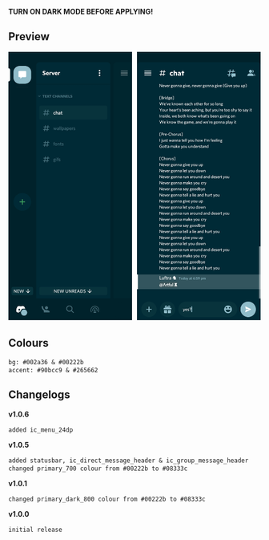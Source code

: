 **TURN ON DARK MODE BEFORE APPLYING!**

## Preview

![Preview](https://raw.githubusercontent.com/cyriotic3/Haste/main/HastePreview.png)

## Colours

    bg: #002a36 & #00222b
    accent: #90bcc9 & #265662

## Changelogs

**v1.0.6**

    added ic_menu_24dp

**v1.0.5**

    added statusbar, ic_direct_message_header & ic_group_message_header
    changed primary_700 colour from #00222b to #08333c

**v1.0.1**

    changed primary_dark_800 colour from #00222b to #08333c

**v1.0.0**

    initial release
